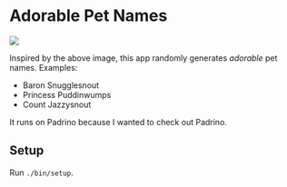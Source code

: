 # Adorable Pet Names

![](http://i.imgur.com/zTzCybb.png)

Inspired by the above image, this app randomly generates _adorable_ pet names.
Examples:

* Baron Snugglesnout
* Princess Puddinwumps
* Count Jazzysnout

It runs on Padrino because I wanted to check out Padrino.

## Setup

Run `./bin/setup`.
